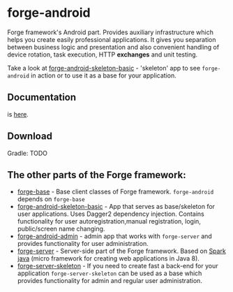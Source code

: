 # forge-android
Forge framework's Android part. Provides auxiliary infrastructure which helps you create easily professional applications. It gives you separation between business logic and presentation and also convenient handling
of device rotation, task execution, HTTP **exchanges** and unit testing.

Take a look at [forge-android-skeleton-basic](https://github.com/ogrebgr/forge-android-skeleton-basic) -  'skeleton' app to see `forge-android` in action or to use it as a base for your application.

## Documentation
is [here](https://github.com/ogrebgr/forge-android/wiki).

## Download

Gradle: TODO



## The other parts of the Forge framework:

* [forge-base](https://github.com/ogrebgr/forge) - Base client classes of Forge framework.
`forge-android` depends on `forge-base`
* [forge-android-skeleton-basic](https://github.com/ogrebgr/forge-android-skeleton-basic) - App that serves as base/skeleton for user applications. Uses Dagger2 dependency injection. Contains functionality for user autoregistration,manual registration, login, public/screen name changing.
* [forge-android-admin](https://github.com/ogrebgr/forge-android-admin) - admin app that works with `forge-server` and provides functionality for user administration.
* [forge-server](https://github.com/ogrebgr/forge-server) - Server-side part of the Forge framework. Based on [Spark java](http://sparkjava.com/) (micro framework for creating web applications in Java 8).
* [forge-server-skeleton](https://github.com/ogrebgr/forge-server-skeleton) - If you need to create fast a back-end for your application `forge-server-skeleton` can be used as a base which provides functionality for admin and regular user administration.
